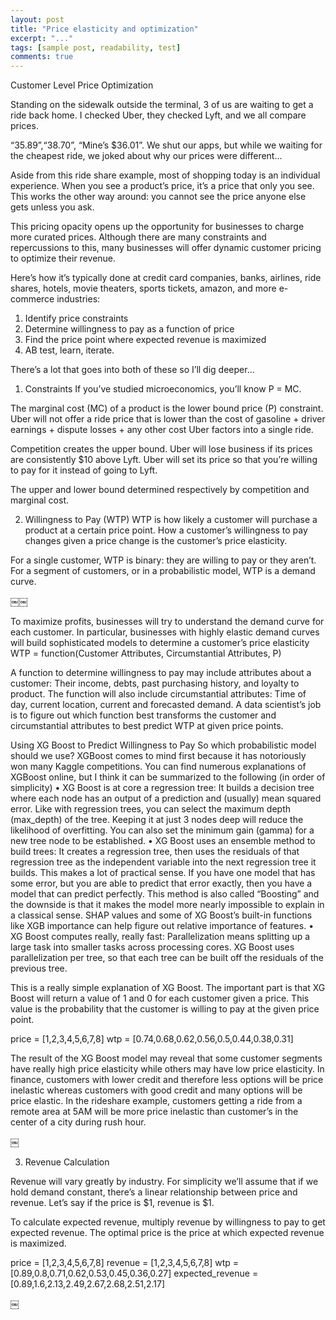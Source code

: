 ```yaml
---
layout: post
title: "Price elasticity and optimization"
excerpt: "..."
tags: [sample post, readability, test]
comments: true
---
```


Customer Level Price Optimization

Standing on the sidewalk outside the terminal, 3 of us are waiting to get a ride back home. I checked Uber, they checked Lyft, and we all compare prices. 

“$35.89”,  “$38.70”, “Mine’s $36.01”. We shut our apps, but while we waiting for the cheapest ride, we joked about why our prices were different...


Aside from this ride share example, most of shopping today is an individual experience. When you see a product’s price, it’s a price that only you see. This works the other way around: you cannot see the price anyone else gets unless you ask.

This pricing opacity opens up the opportunity for businesses to charge more curated prices. Although there are many constraints and repercussions to this, many businesses will offer dynamic customer pricing to optimize their revenue. 

Here’s how it’s typically done at credit card companies, banks, airlines, ride shares, hotels, movie theaters, sports tickets, amazon, and more e-commerce industries:

1. Identify price constraints
2. Determine willingness to pay as a function of price
3. Find the price point where expected revenue is maximized
4. AB test, learn, iterate.

There’s a lot that goes into both of these so I’ll dig deeper…


1. Constraints 
If you’ve studied microeconomics, you’ll know P = MC.

The marginal cost (MC) of a product is the lower bound price (P) constraint. Uber will not offer a ride price that is lower than the cost of gasoline + driver earnings + dispute losses + any other cost Uber factors into a single ride.

Competition creates the upper bound. Uber will lose business if its prices are consistently $10 above Lyft. Uber will set its price so that you’re willing to pay for it instead of going to Lyft.

The upper and lower bound determined respectively by competition and marginal cost. 


2. Willingness to Pay (WTP)
WTP is how likely a customer will purchase a product at a certain price point. How a customer’s willingness to pay changes given a price change is the customer’s price elasticity. 

For a single customer, WTP is binary: they are willing to pay or they aren’t. For a segment of customers, or in a probabilistic model, WTP is a demand curve.

￼￼


To maximize profits, businesses will try to understand the demand curve for each customer. In particular, businesses with highly elastic demand curves will build sophisticated models to determine a customer’s price elasticity											
WTP = function(Customer Attributes, Circumstantial Attributes, P)

A function to determine willingness to pay may include attributes about a customer: Their income, debts, past purchasing history, and loyalty to product. The function will also include circumstantial attributes: Time of day, current location, current and forecasted demand. A data scientist’s job is to figure out which function best transforms the customer and circumstantial attributes to best predict WTP at given price points.

Using XG Boost to Predict Willingness to Pay
So which probabilistic model should we use? XGBoost comes to mind first because it has notoriously won many Kaggle competitions. You can find numerous explanations of XGBoost online, but I think it can be summarized to the following (in order of simplicity)
	•	XG Boost is at core a regression tree: It builds a decision tree where each node has an output of a prediction and (usually) mean squared error. Like with regression trees, you can select the maximum depth (max_depth) of the tree. Keeping it at just 3 nodes deep will reduce the likelihood of overfitting. You can also set the minimum gain (gamma) for a new tree node to be established.
	•	XG Boost uses an ensemble method to build trees: It creates a regression tree, then uses the residuals of that regression tree as the independent variable into the next regression tree it builds. This makes a lot of practical sense. If you have one model that has some error, but you are able to predict that error exactly, then you have a model that can predict perfectly. This method is also called “Boosting” and the downside is that it makes the model more nearly impossible to explain in a classical sense. SHAP values and some of XG Boost’s built-in functions like XGB importance can help figure out relative importance of features.
	•	XG Boost computes really, really fast: Parallelization means splitting up a large task into smaller tasks across processing cores. XG Boost uses parallelization per tree, so that each tree can be built off the residuals of the previous tree. 

This is a really simple explanation of XG Boost. The important part is that XG Boost will return a value of 1 and 0 for each customer given a price. This value is the probability that the customer is willing to pay at the given price point.

price = [1,2,3,4,5,6,7,8]
wtp = [0.74,0.68,0.62,0.56,0.5,0.44,0.38,0.31]

The result of the XG Boost model may reveal that some customer segments have really high price elasticity while others may have low price elasticity. In finance, customers with lower credit and therefore less options will be price inelastic whereas customers with good credit and many options will be price elastic. In the rideshare example, customers getting a ride from a remote area at 5AM will be more price inelastic than customer’s in the center of a city during rush hour. 

￼


3. Revenue Calculation

Revenue will vary greatly by industry. For simplicity we’ll assume that if we hold demand constant, there’s a linear relationship between price and revenue. Let’s say if the price is $1, revenue is $1.

To calculate expected revenue, multiply revenue by willingness to pay to get expected revenue. The optimal price is the price at which expected revenue is maximized. 

price = [1,2,3,4,5,6,7,8]
revenue = [1,2,3,4,5,6,7,8]
wtp = [0.89,0.8,0.71,0.62,0.53,0.45,0.36,0.27]
expected_revenue = [0.89,1.6,2.13,2.49,2.67,2.68,2.51,2.17]

￼



